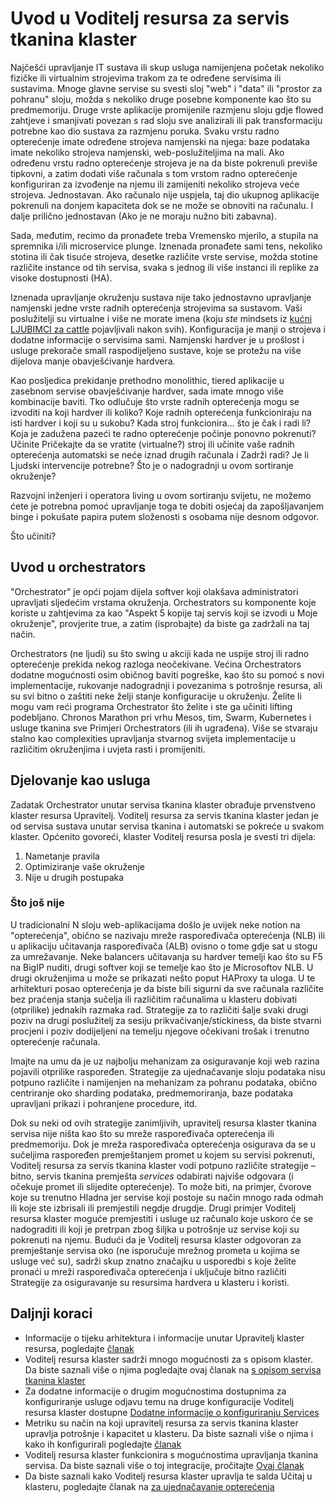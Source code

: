 <properties
   pageTitle="Uvod u Voditelj resursa za servis tkanina klaster | Microsoft Azure"
   description="Uvod u tkanina klaster resursa Upravitelj servisa."
   services="service-fabric"
   documentationCenter=".net"
   authors="masnider"
   manager="timlt"
   editor=""/>

<tags
   ms.service="Service-Fabric"
   ms.devlang="dotnet"
   ms.topic="article"
   ms.tgt_pltfrm="NA"
   ms.workload="NA"
   ms.date="08/19/2016"
   ms.author="masnider"/>

# <a name="introducing-the-service-fabric-cluster-resource-manager"></a>Uvod u Voditelj resursa za servis tkanina klaster
Najčešći upravljanje IT sustava ili skup usluga namijenjena početak nekoliko fizičke ili virtualnim strojevima trakom za te određene servisima ili sustavima. Mnoge glavne servise su svesti sloj "web" i "data" ili "prostor za pohranu" sloju, možda s nekoliko druge posebne komponente kao što su predmemoriju. Druge vrste aplikacije promijenile razmjenu sloju gdje flowed zahtjeve i smanjivati povezan s rad sloju sve analizirali ili pak transformaciju potrebne kao dio sustava za razmjenu poruka. Svaku vrstu radno opterećenje imate određene strojeva namjenski na njega: baze podataka imate nekoliko strojeva namjenski, web-poslužiteljima na mali. Ako određenu vrstu radno opterećenje strojeva je na da biste pokrenuli previše tipkovni, a zatim dodati više računala s tom vrstom radno opterećenje konfiguriran za izvođenje na njemu ili zamijeniti nekoliko strojeva veće strojeva. Jednostavan. Ako računalo nije uspjela, taj dio ukupnog aplikacije pokrenuli na donjem kapaciteta dok se ne može se obnoviti na računalu. I dalje prilično jednostavan (Ako je ne moraju nužno biti zabavna).

Sada, međutim, recimo da pronađete treba Vremensko mjerilo, a stupila na spremnika i/ili microservice plunge. Iznenada pronađete sami tens, nekoliko stotina ili čak tisuće strojeva, desetke različite vrste servise, možda stotine različite instance od tih servisa, svaka s jednog ili više instanci ili replike za visoke dostupnosti (HA).

Iznenada upravljanje okruženju sustava nije tako jednostavno upravljanje namjenski jedne vrste radnih opterećenja strojevima sa sustavom. Vaši poslužitelji su virtualne i više ne morate imena (koju *ste* mindsets iz [kućni LJUBIMCI za cattle](http://www.slideshare.net/randybias/architectures-for-open-and-scalable-clouds/20) pojavljivali nakon svih). Konfiguracija je manji o strojeva i dodatne informacije o servisima sami. Namjenski hardver je u prošlost i usluge prekorače small raspodijeljeno sustave, koje se protežu na više dijelova manje obavješćivanje hardvera.

Kao posljedica prekidanje prethodno monolithic, tiered aplikacije u zasebnom servise obavješćivanje hardver, sada imate mnogo više kombinacije baviti. Tko odlučuje što vrste radnih opterećenja mogu se izvoditi na koji hardver ili koliko? Koje radnih opterećenja funkcioniraju na isti hardver i koji su u sukobu? Kada stroj funkcionira... što je čak i radi li? Koja je zadužena pazeći te radno opterećenje počinje ponovno pokrenuti? Učinite Pričekajte da se vratite (virtualne?) stroj ili učinite vaše radnih opterećenja automatski se neće iznad drugih računala i Zadrži radi? Je li Ljudski intervencije potrebne? Što je o nadogradnji u ovom sortiranje okruženje?

Razvojni inženjeri i operatora living u ovom sortiranju svijetu, ne možemo ćete je potrebna pomoć upravljanje toga te dobiti osjećaj da zapošljavanjem binge i pokušate papira putem složenosti s osobama nije desnom odgovor.

Što učiniti?

## <a name="introducing-orchestrators"></a>Uvod u orchestrators
"Orchestrator" je opći pojam dijela softver koji olakšava administratori upravljati sljedećim vrstama okruženja. Orchestrators su komponente koje koriste u zahtjevima za kao "Aspekt 5 kopije taj servis koji se izvodi u Moje okruženje", provjerite true, a zatim (isprobajte) da biste ga zadržali na taj način.

Orchestrators (ne ljudi) su što swing u akciji kada ne uspije stroj ili radno opterećenje prekida nekog razloga neočekivane. Većina Orchestrators dodatne mogućnosti osim običnog baviti pogreške, kao što su pomoć s novi implementacije, rukovanje nadogradnji i povezanima s potrošnje resursa, ali su svi bitno o zaštiti neke želji stanje konfiguracije u okruženju. Želite li mogu vam reći programa Orchestrator što želite i ste ga učiniti lifting podebljano. Chronos Marathon pri vrhu Mesos, tim, Swarm, Kubernetes i usluge tkanina sve Primjeri Orchestrators (ili ih ugrađena). Više se stvaraju stalno kao complexities upravljanja stvarnog svijeta implementacije u različitim okruženjima i uvjeta rasti i promijeniti.

## <a name="orchestration-as-a-service"></a>Djelovanje kao usluga
Zadatak Orchestrator unutar servisa tkanina klaster obrađuje prvenstveno klaster resursa Upravitelj. Voditelj resursa za servis tkanina klaster jedan je od servisa sustava unutar servisa tkanina i automatski se pokreće u svakom klaster.  Općenito govoreći, klaster Voditelj resursa posla je svesti tri dijela:

1. Nametanje pravila
2. Optimiziranje vaše okruženje
3. Nije u drugih postupaka

### <a name="what-it-isnt"></a>Što još nije
U tradicionalni N sloju web-aplikacijama došlo je uvijek neke notion na "opterećenja", obično se nazivaju mreže raspoređivača opterećenja (NLB) ili u aplikaciju učitavanja raspoređivača (ALB) ovisno o tome gdje sat u stogu za umrežavanje. Neke balancers učitavanja su hardver temelji kao što su F5 na BigIP nuditi, drugi softver koji se temelje kao što je Microsoftov NLB. U drugi okruženjima u može se prikazati nešto poput HAProxy ta uloga. U te arhitekturi posao opterećenja je da biste bili sigurni da sve računala različite bez praćenja stanja sučelja ili različitim računalima u klasteru dobivati (otprilike) jednakih razmaka rad. Strategije za to različiti šalje svaki drugi poziv na drugi poslužitelj za sesiju prikvačivanje/stickiness, da biste stvarni procjeni i poziv dodijeljeni na temelju njegove očekivani trošak i trenutno opterećenje računala.

Imajte na umu da je uz najbolju mehanizam za osiguravanje koji web razina pojavili otprilike raspoređen. Strategije za ujednačavanje sloju podataka nisu potpuno različite i namijenjen na mehanizam za pohranu podataka, obično centriranje oko sharding podataka, predmemoriranja, baze podataka upravljani prikazi i pohranjene procedure, itd.

Dok su neki od ovih strategije zanimljivih, upravitelj resursa klaster tkanina servisa nije ništa kao što su mreže raspoređivača opterećenja ili predmemoriju. Dok je mreža raspoređivača opterećenja osigurava da se u sučeljima raspoređen premještanjem promet u kojem su servisi pokrenuti, Voditelj resursa za servis tkanina klaster vodi potpuno različite strategije – bitno, servis tkanina premješta *services* odabirati najviše odgovara (i očekuje promet ili slijedite opterećenje). To može biti, na primjer, čvorove koje su trenutno Hladna jer servise koji postoje su način mnogo rada odmah ili koje ste izbrisali ili premjestili negdje drugdje. Drugi primjer Voditelj resursa klaster moguće premjestiti i usluge uz računalo koje uskoro će se nadograditi ili koji je pretrpan zbog šiljka u potrošnje uz servise koji su pokrenuti na njemu. Budući da je Voditelj resursa klaster odgovoran za premještanje servisa oko (ne isporučuje mrežnog prometa u kojima se usluge već su), sadrži skup znatno značajku u usporedbi s koje želite pronaći u mreži raspoređivača opterećenja i uključuje bitno različiti Strategije za osiguravanje su resursima hardvera u klasteru i koristi.

## <a name="next-steps"></a>Daljnji koraci
- Informacije o tijeku arhitektura i informacije unutar Upravitelj klaster resursa, pogledajte [članak](service-fabric-cluster-resource-manager-architecture.md)
- Voditelj resursa klaster sadrži mnogo mogućnosti za s opisom klaster. Da biste saznali više o njima pogledajte ovaj članak na [s opisom servisa tkanina klaster](service-fabric-cluster-resource-manager-cluster-description.md)
- Za dodatne informacije o drugim mogućnostima dostupnima za konfiguriranje usluge odjavu temu na druge konfiguracije Voditelj resursa klaster dostupne [Dodatne informacije o konfiguriranju Services](service-fabric-cluster-resource-manager-configure-services.md)
- Metriku su način na koji upravitelj resursa za servis tkanina klaster upravlja potrošnje i kapacitet u klasteru. Da biste saznali više o njima i kako ih konfigurirali pogledajte [članak](service-fabric-cluster-resource-manager-metrics.md)
- Voditelj resursa klaster funkcionira s mogućnostima upravljanja tkanina servisa. Da biste saznali više o toj integracije, pročitajte [Ovaj članak](service-fabric-cluster-resource-manager-management-integration.md)
- Da biste saznali kako Voditelj resursa klaster upravlja te salda Učitaj u klasteru, pogledajte članak na [za ujednačavanje opterećenja](service-fabric-cluster-resource-manager-balancing.md)

